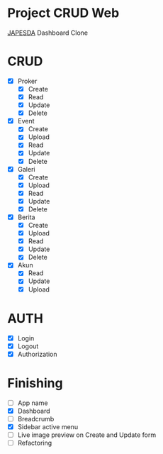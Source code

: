 # Project CRUD Web

[JAPESDA](https://japesda.com/) Dashboard Clone

# CRUD

- [x] Proker
  - [x] Create
  - [x] Read
  - [x] Update
  - [x] Delete
- [x] Event
  - [x] Create
  - [x] Upload
  - [x] Read
  - [x] Update
  - [x] Delete
- [x] Galeri
  - [x] Create
  - [x] Upload
  - [x] Read
  - [x] Update
  - [x] Delete
- [x] Berita
  - [x] Create
  - [x] Upload
  - [x] Read
  - [x] Update
  - [x] Delete
- [x] Akun
  - [x] Read
  - [x] Update
  - [x] Upload

# AUTH

- [x] Login
- [x] Logout
- [x] Authorization

# Finishing

- [ ] App name
- [x] Dashboard
- [ ] Breadcrumb
- [x] Sidebar active menu
- [ ] Live image preview on Create and Update form
- [ ] Refactoring
